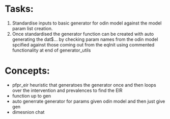# Tasks:

1. Standardise inputs to basic generator for odin model against the model param list creation.
2. Once standardised the generator function can be created with auto generating the dat$... by checking
param names from the odin model spcified against those coming out from the eqInit using commented functionality
at end of generator_utils

# Concepts:

- pfpr_eir heuristic that generatoes the generator once and then loops over the intervention and prevalences to find the EIR
- function up to gen
- auto generrate generator for params given odin model and then just give gen
- dimesnion chat

